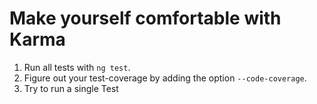 # Make yourself comfortable with Karma 

1. Run all tests with `ng test`.
2. Figure out your test-coverage by adding the option `--code-coverage`.
3. Try to run a single Test
